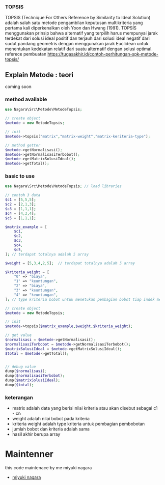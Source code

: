 ### TOPSIS

TOPSIS (Technique For Others Reference by Similarity to Ideal Solution) adalah salah satu metode pengambilan keputusan multikriteria yang pertama kali diperkenalkan oleh Yoon dan Hwang (1981). TOPSIS menggunakan prinsip bahwa alternatif yang terpilih harus mempunyai jarak terdekat dari solusi ideal positif dan terjauh dari solusi ideal negatif dari sudut pandang geometris dengan menggunakan jarak Euclidean untuk menentukan kedekatan relatif dari suatu alternatif dengan solusi optimal. referece pembuatan https://tugasakhir.id/contoh-perhitungan-spk-metode-topsis/

## Explain Metode : teori

coming soon

### method available

```php
use Nagara\Src\Metode\MetodeTopsis;

// create object
$metode = new MetodeTopsis;

// init
$metode->topsis("matrix","matrix-weight","matrix-keriteria-type");

// method getter
$metode->getNormalisasi();
$metode->getNormalisasiTerbobot();
$metode->getMatrixSolusiIdeal();
$metode->getTotal();

```

### basic to use

```php
use Nagara\Src\Metode\MetodeTopsis; // load libraries

// contoh 3 data
$c1 = [5,5,5];
$c2 = [2,1,3];
$c3 = [1,1,1];
$c4 = [4,3,4];
$c5 = [1,1,1];

$matrix_example = [
	$c1,
	$c2,
	$c3,
	$c4,
	$c5,
]; // terdapat totalnya adalah 5 array

$weight = [5,3,4,2,5];	// terdapat totalnya adalah 5 array

$kriteria_weight = [
	"0" => "biaya",
	"1" => "keuntungan",
	"2" => "biaya",
	"3" => "keuntungan",
	"4" => "keuntungan",
]; // type kriteria bobot untuk menetukan pembagian bobot tiap indek melambangkan column

// create object
$metode = new MetodeTopsis;

// init
$metode->topsis($matrix_example,$weight,$kriteria_weight);

// get value
$normalisasi = $metode->getNormalisasi();
$normalisasiTerbobot = $metode->getNormalisasiTerbobot();
$matrixSolusiIdeal = $metode->getMatrixSolusiIdeal();
$total = $metode->getTotal();


// debug value
dump($normalisasi);
dump($normalisasiTerbobot);
dump($matrixSolusiIdeal);
dump($total);

```

### keterangan

- matrix adalah data yang berisi nilai kriteria atau akan disebut sebagai c1 - cn
- weight adalah nilai bobot pada kriteria
- kriteria weight adalah type kriteria untuk pembagian pembobotan
- jumlah bobot dan kriteria adalah sama
- hasil akhir berupa array

# Maintenner

this code maintenace by me miyuki nagara

- [miyuki nagara](https://github.com/naagaraa/)
